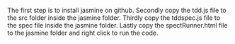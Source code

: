 The first step is to install jasmine on github.
Secondly copy the tdd.js file to the src folder inside the jasmine folder.
Thirdly copy the tddspec.js file to the spec file inside the jasmine folder.
Lastly copy the spectRunner.html file to the jasmine folder and right click to run the code.
